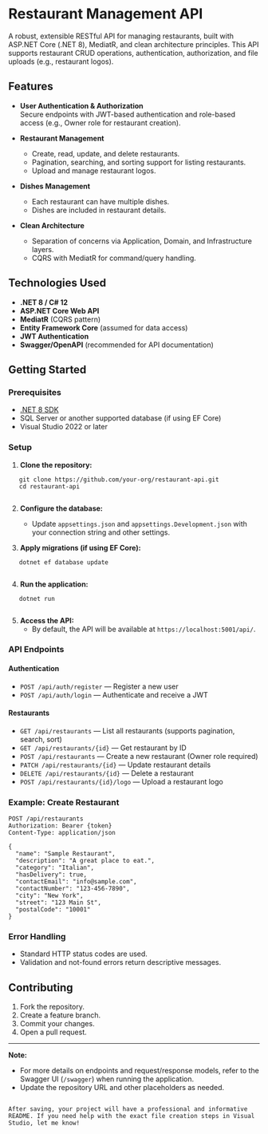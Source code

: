 # Restaurant Management API

A robust, extensible RESTful API for managing restaurants, built with ASP.NET Core (.NET 8), MediatR, and clean architecture principles. This API supports restaurant CRUD operations, authentication, authorization, and file uploads (e.g., restaurant logos).

## Features

- **User Authentication & Authorization**  
  Secure endpoints with JWT-based authentication and role-based access (e.g., Owner role for restaurant creation).

- **Restaurant Management**  
  - Create, read, update, and delete restaurants.
  - Pagination, searching, and sorting support for listing restaurants.
  - Upload and manage restaurant logos.

- **Dishes Management**  
  - Each restaurant can have multiple dishes.
  - Dishes are included in restaurant details.

- **Clean Architecture**  
  - Separation of concerns via Application, Domain, and Infrastructure layers.
  - CQRS with MediatR for command/query handling.

## Technologies Used

- **.NET 8 / C# 12**
- **ASP.NET Core Web API**
- **MediatR** (CQRS pattern)
- **Entity Framework Core** (assumed for data access)
- **JWT Authentication**
- **Swagger/OpenAPI** (recommended for API documentation)

## Getting Started

### Prerequisites

- [.NET 8 SDK](https://dotnet.microsoft.com/download)
- SQL Server or another supported database (if using EF Core)
- Visual Studio 2022 or later

### Setup

1. **Clone the repository:**
   
   
```
   git clone https://github.com/your-org/restaurant-api.git
   cd restaurant-api
   
```

2. **Configure the database:**
   - Update `appsettings.json` and `appsettings.Development.json` with your connection string and other settings.

3. **Apply migrations (if using EF Core):**
   
   
```
   dotnet ef database update
   
```

4. **Run the application:**
   
   
```
   dotnet run
   
```

5. **Access the API:**
   - By default, the API will be available at `https://localhost:5001/api/`.

### API Endpoints

#### Authentication

- `POST /api/auth/register` — Register a new user
- `POST /api/auth/login` — Authenticate and receive a JWT

#### Restaurants

- `GET /api/restaurants` — List all restaurants (supports pagination, search, sort)
- `GET /api/restaurants/{id}` — Get restaurant by ID
- `POST /api/restaurants` — Create a new restaurant (Owner role required)
- `PATCH /api/restaurants/{id}` — Update restaurant details
- `DELETE /api/restaurants/{id}` — Delete a restaurant
- `POST /api/restaurants/{id}/logo` — Upload a restaurant logo

### Example: Create Restaurant


```
POST /api/restaurants
Authorization: Bearer {token}
Content-Type: application/json

{
  "name": "Sample Restaurant",
  "description": "A great place to eat.",
  "category": "Italian",
  "hasDelivery": true,
  "contactEmail": "info@sample.com",
  "contactNumber": "123-456-7890",
  "city": "New York",
  "street": "123 Main St",
  "postalCode": "10001"
}

```

### Error Handling

- Standard HTTP status codes are used.
- Validation and not-found errors return descriptive messages.

## Contributing

1. Fork the repository.
2. Create a feature branch.
3. Commit your changes.
4. Open a pull request.


---

**Note:**  
- For more details on endpoints and request/response models, refer to the Swagger UI (`/swagger`) when running the application.
- Update the repository URL and other placeholders as needed.

```

After saving, your project will have a professional and informative README. If you need help with the exact file creation steps in Visual Studio, let me know!
